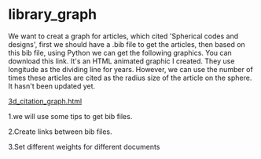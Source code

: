 # library_graph

  We want to creat a graph for articles, which cited 'Spherical codes and designs', first we should have a .bib file to get the articles, then based on this bib file, using Python we can get the following graphics.
You can download this link. It's an HTML animated graphic I created. They use longitude as the dividing line for years. However, we can use the number of times these articles are cited as the radius size of the article on the sphere. It hasn't been updated yet.

[3d_citation_graph.html](https://github.com/jueminghaha/library_graph/blob/277a8fbba58fe55bf56557931b670cb66cc8ad03/3d_citation_graph.html)

1.we will use some tips to get bib files.

2.Create links between bib files.

3.Set different weights for different documents
